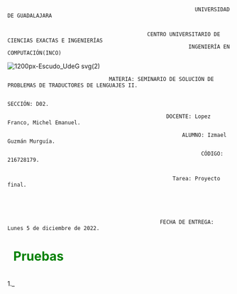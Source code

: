 
                                                               UNIVERSIDAD DE GUADALAJARA


                                                CENTRO UNIVERSITARIO DE CIENCIAS EXACTAS E INGENIERÍAS
                                                             INGENIERÍA EN COMPUTACIÓN(INCO)

  ![1200px-Escudo_UdeG svg(2)](https://user-images.githubusercontent.com/86133272/196335527-b623efcf-04dd-4c40-9843-29dec1ab1eff.png)

                                    MATERIA: SEMINARIO DE SOLUCIÓN DE PROBLEMAS DE TRADUCTORES DE LENGUAJES II. 

                                                                   SECCIÓN: D02.

                                                      DOCENTE: Lopez Franco, Michel Emanuel.

                                                           ALUMNO: Izmael Guzmán Murguía.

                                                                 CÓDIGO: 216728179.


                                                        Tarea: Proyecto final.





                                                    FECHA DE ENTREGA: Lunes 5 de diciembre de 2022.
   <h1 style="color:green">&nbsp;&nbsp;Pruebas</h1>
   <br>
   1._
